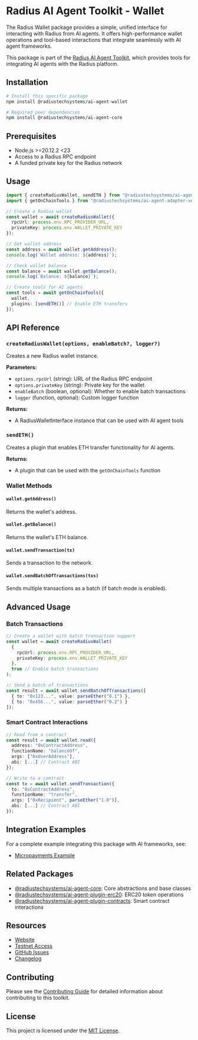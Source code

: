 # Radius AI Agent Toolkit - Wallet

The Radius Wallet package provides a simple, unified interface for interacting with Radius from AI agents. It offers high-performance wallet operations and tool-based interactions that integrate seamlessly with AI agent frameworks.

This package is part of the [Radius AI Agent Toolkit](https://github.com/radiustechsystems/ai-agent-toolkit), which provides tools for integrating AI agents with the Radius platform.

## Installation

```bash
# Install this specific package
npm install @radiustechsystems/ai-agent-wallet

# Required peer dependencies
npm install @radiustechsystems/ai-agent-core
```

## Prerequisites

- Node.js >=20.12.2 <23
- Access to a Radius RPC endpoint
- A funded private key for the Radius network

## Usage

```typescript
import { createRadiusWallet, sendETH } from "@radiustechsystems/ai-agent-wallet";
import { getOnChainTools } from "@radiustechsystems/ai-agent-adapter-vercel-ai";

// Create a Radius wallet
const wallet = await createRadiusWallet({
  rpcUrl: process.env.RPC_PROVIDER_URL,
  privateKey: process.env.WALLET_PRIVATE_KEY
});

// Get wallet address
const address = await wallet.getAddress();
console.log(`Wallet address: ${address}`);

// Check wallet balance
const balance = await wallet.getBalance();
console.log(`Balance: ${balance}`);

// Create tools for AI agents
const tools = await getOnChainTools({
  wallet,
  plugins: [sendETH()] // Enable ETH transfers
});
```

## API Reference

### `createRadiusWallet(options, enableBatch?, logger?)`

Creates a new Radius wallet instance.

**Parameters:**

- `options.rpcUrl` (string): URL of the Radius RPC endpoint
- `options.privateKey` (string): Private key for the wallet
- `enableBatch` (boolean, optional): Whether to enable batch transactions
- `logger` (function, optional): Custom logger function

**Returns:**

- A RadiusWalletInterface instance that can be used with AI agent tools

### `sendETH()`

Creates a plugin that enables ETH transfer functionality for AI agents.

**Returns:**

- A plugin that can be used with the `getOnChainTools` function

### Wallet Methods

#### `wallet.getAddress()`

Returns the wallet's address.

#### `wallet.getBalance()`

Returns the wallet's ETH balance.

#### `wallet.sendTransaction(tx)`

Sends a transaction to the network.

#### `wallet.sendBatchOfTransactions(txs)`

Sends multiple transactions as a batch (if batch mode is enabled).

## Advanced Usage

### Batch Transactions

```typescript
// Create a wallet with batch transaction support
const wallet = await createRadiusWallet(
  {
    rpcUrl: process.env.RPC_PROVIDER_URL,
    privateKey: process.env.WALLET_PRIVATE_KEY
  },
  true // Enable batch transactions
);

// Send a batch of transactions
const result = await wallet.sendBatchOfTransactions([
  { to: "0x123...", value: parseEther("0.1") },
  { to: "0x456...", value: parseEther("0.2") }
]);
```

### Smart Contract Interactions

```typescript
// Read from a contract
const result = await wallet.read({
  address: "0xContractAddress",
  functionName: "balanceOf",
  args: ["0xUserAddress"],
  abi: [...] // Contract ABI
});

// Write to a contract
const tx = await wallet.sendTransaction({
  to: "0xContractAddress",
  functionName: "transfer",
  args: ["0xRecipient", parseEther("1.0")],
  abi: [...] // Contract ABI
});
```

## Integration Examples

For a complete example integrating this package with AI frameworks, see:

- [Micropayments Example](https://github.com/radiustechsystems/ai-agent-toolkit/tree/main/typescript/examples/micropayments/vercel-ai)

## Related Packages

- [@radiustechsystems/ai-agent-core](https://github.com/radiustechsystems/ai-agent-toolkit/tree/main/typescript/packages/core): Core abstractions and base classes
- [@radiustechsystems/ai-agent-plugin-erc20](https://github.com/radiustechsystems/ai-agent-toolkit/tree/main/typescript/packages/plugins/erc20): ERC20 token operations
- [@radiustechsystems/ai-agent-plugin-contracts](https://github.com/radiustechsystems/ai-agent-toolkit/tree/main/typescript/packages/plugins/contracts): Smart contract interactions

## Resources

- [Website](https://radiustech.xyz/)
- [Testnet Access](https://docs.radiustech.xyz/radius-testnet-access)
- [GitHub Issues](https://github.com/radiustechsystems/ai-agent-toolkit/issues)
- [Changelog](https://github.com/radiustechsystems/ai-agent-toolkit/blob/main/CHANGELOG.md)

## Contributing

Please see the [Contributing Guide](https://github.com/radiustechsystems/ai-agent-toolkit/blob/main/CONTRIBUTING.md) for detailed information about contributing to this toolkit.

## License

This project is licensed under the [MIT License](https://github.com/radiustechsystems/ai-agent-toolkit/blob/main/LICENSE).
